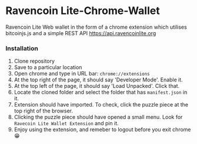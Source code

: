 # Ravencoin Lite-Chrome-Wallet
Ravencoin Lite Web wallet in the form of a chrome extension which utilises bitcoinjs.js and a simple REST API https://api.ravencoinlite.org


### Installation

1. Clone repository
2. Save to a particular location
3. Open chrome and type in URL bar: `chrome://extensions`
4. At the top right of the page, it should say 'Developer Mode'. Enable it.
5. At the top left of the page, it should say 'Load Unpacked'. Click that.
6. Locate the cloned folder and select the folder that has `manifest.json` in it.
7. Extension should have imported. To check, click the puzzle piece at the top right of the browser.
8. Clicking the puzzle piece should have opened a small menu. Look for `Ravecoin Lite Wallet Extension` and pin it.
9. Enjoy using the extension, and remeber to logout before you exit chrome :grin:
